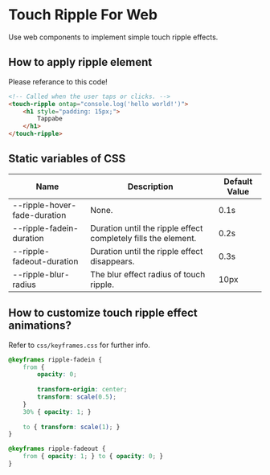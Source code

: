 # Touch Ripple For Web
Use web components to implement simple touch ripple effects.

## How to apply ripple element
Please referance to this code!
```html
<!-- Called when the user taps or clicks. -->
<touch-ripple ontap="console.log('hello world!')">
    <h1 style="padding: 15px;">
        Tappabe
    </h1>
</touch-ripple>
```

## Static variables of CSS
| Name | Description | Default Value
| ------ | ------ | ------
| --ripple-hover-fade-duration | None. | 0.1s
| --ripple-fadein-duration | Duration until the ripple effect completely fills the element. | 0.2s
| --ripple-fadeout-duration | Duration until the ripple effect disappears. | 0.3s
| --ripple-blur-radius | The blur effect radius of touch ripple. | 10px

## How to customize touch ripple effect animations?
Refer to `css/keyframes.css` for further info.
```css
@keyframes ripple-fadein {
    from {
        opacity: 0;
    
        transform-origin: center;
        transform: scale(0.5);
    }
    30% { opacity: 1; }
    
    to { transform: scale(1); }
}

@keyframes ripple-fadeout {
    from { opacity: 1; } to { opacity: 0; }
}
```
